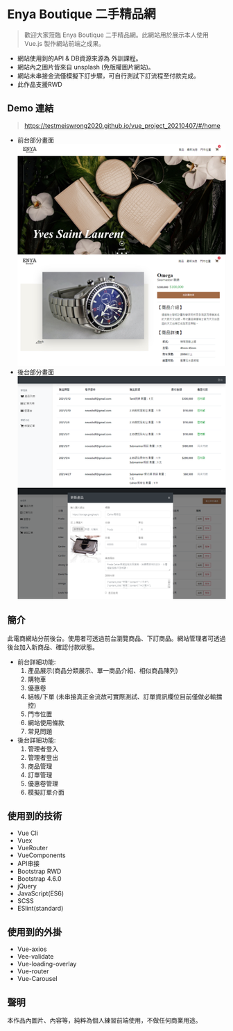 # Enya Boutique 二手精品網
>歡迎大家蒞臨 Enya Boutique 二手精品網。此網站用於展示本人使用Vue.js 製作網站前端之成果。    
* 網站使用到的API & DB資源來源為 外訓課程。  
* 網站內之圖片皆來自 unsplash (免版權圖片網站)。  
* 網站未串接金流僅模擬下訂步驟，可自行測試下訂流程至付款完成。
* 此作品支援RWD

## Demo 連結
> https://testmeiswrong2020.github.io/vue_project_20210407/#/home
* 前台部分畫面
![](https://github.com/testmeiswrong2020/vue_project_20210407/blob/master/public/img/frontEndPicForGithub.jpg?raw=true)
![](https://github.com/testmeiswrong2020/vue_project_20210407/blob/master/public/img/frontEndPicForGithub1.jpg?raw=true)
* 後台部分畫面
![](https://github.com/testmeiswrong2020/vue_project_20210407/blob/master/public/img/backendPicForGithub.jpg?raw=true)
![](https://github.com/testmeiswrong2020/vue_project_20210407/blob/master/public/img/backendPicForGithub1.jpg?raw=true)

## 簡介
此電商網站分前後台。使用者可透過前台瀏覽商品、下訂商品。網站管理者可透過後台加入新商品、確認付款狀態。

* 前台詳細功能:
  1. 產品展示(商品分類展示、單一商品介紹、相似商品陳列)
  1. 購物車
  1. 優惠卷
  1. 結帳/下單 (未串接真正金流故可實際測試、訂單資訊欄位目前僅做必輸擋控)
  1. 門市位置
  1. 網站使用條款
  1. 常見問題
* 後台詳細功能:
  1. 管理者登入
  1. 管理者登出
  1. 商品管理
  1. 訂單管理
  1. 優惠卷管理
  1. 模擬訂單介面

## 使用到的技術
* Vue Cli 
* Vuex
* VueRouter
* VueComponents
* API串接
* Bootstrap RWD
* Bootstrap 4.6.0
* jQuery
* JavaScript(ES6)
* SCSS
* ESlint(standard)

## 使用到的外掛
* Vue-axios
* Vee-validate
* Vue-loading-overlay
* Vue-router
* Vue-Carousel

## 聲明
本作品內圖片、內容等，純粹為個人練習前端使用，不做任何商業用途。
